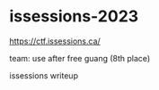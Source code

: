 # issessions-2023
https://ctf.issessions.ca/

team: use after free guang (8th place)

issessions writeup
